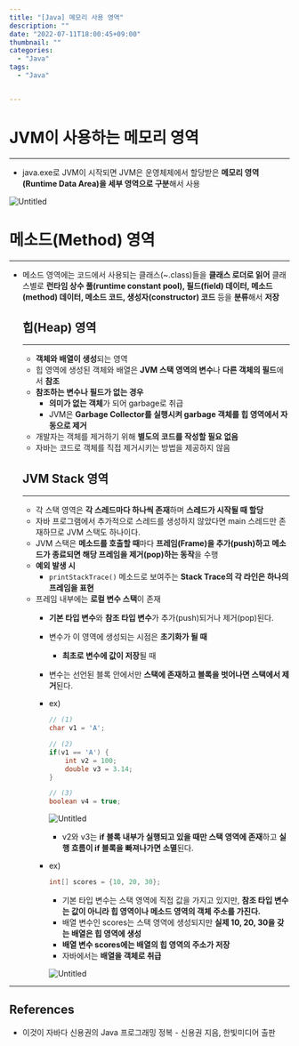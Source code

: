 ```yaml
---
title: "[Java] 메모리 사용 영역"
description: ""
date: "2022-07-11T18:00:45+09:00"
thumbnail: ""
categories:
  - "Java"
tags:
  - "Java"


---
```

<!--more-->

# JVM이 사용하는 메모리 영역

---

- java.exe로 JVM이 시작되면 JVM은 운영체제에서 할당받은 **메모리 영역(Runtime Data Area)을 세부 영역으로 구분**해서 사용

![Untitled](/images/lang_java/referenceType/메모리_사용_영역/Untitled.png)

# 메소드(Method) 영역

---

- 메소드 영역에는 코드에서 사용되는 클래스(~.class)들을 **클래스 로더로 읽어** 클래스별로 **런타임 상수 풀(runtime constant pool), 필드(field) 데이터, 메소드(method) 데이터, 메소드 코드, 생성자(constructor) 코드** 등을 **분류**해서 **저장**
    
    ## 힙(Heap) 영역
    
    ---
    
    - **객체와 배열이 생성**되는 영역
    - 힙 영역에 생성된 객체와 배열은 **JVM 스택 영역의 변수**나 **다른 객체의 필드**에서 **참조**
    - **참조하는 변수나 필드가 없는 경우**
        - **의미가 없는 객체**가 되어 garbage로 취급
        - JVM은 **Garbage Collector를 실행시켜 garbage 객체를 힙 영역에서 자동으로 제거**
    - 개발자는 객체를 제거하기 위해 **별도의 코드를 작성할 필요 없음**
    - 자바는 코드로 객체를 직접 제거시키는 방법을 제공하지 않음
    
    ## JVM Stack 영역
    
    ---
    
    - 각 스택 영역은 **각 스레드마다 하나씩 존재**하며 **스레드가 시작될 때 할당**
    - 자바 프로그램에서 추가적으로 스레드를 생성하지 않았다면 main 스레드만 존재하므로 JVM 스택도 하나이다.
    - JVM 스택은 **메소드를 호출할 때**마다 **프레임(Frame)을 추가(push)하고** **메소드가 종료되면 해당 프레임을 제거(pop)하는 동작**을 수행
    - **예외 발생 시**
        - `printStackTrace()` 메소드로 보여주는 **Stack Trace의 각 라인은 하나의 프레임을 표현**
    - 프레임 내부에는 **로컬 변수 스택**이 존재
        - **기본 타입 변수**와 **참조 타입 변수**가 추가(push)되거나 제거(pop)된다.
        - 변수가 이 영역에 생성되는 시점은 **초기화가 될 때**
            - **최초로 변수에 값이 저장**될 때
        - 변수는 선언된 블록 안에서만 **스택에 존재하고 블록을 벗어나면 스택에서 제거**된다.
        - ex)
            
            ```java
            // (1)
            char v1 = 'A';
            
            // (2)	
            if(v1 == 'A') {
            	int v2 = 100;
            	double v3 = 3.14;
            }
            
            // (3)
            boolean v4 = true;
            ```
            
            ![Untitled](/images/lang_java/referenceType/메모리_사용_영역/Untitled%201.png)
            
            - v2와 v3는 **if 블록 내부가 실행되고 있을 때만 스택 영역에 존재**하고 **실행 흐름이 if 블록을 빠져나가면 소멸**된다.
        - ex)
            
            ```java
            int[] scores = {10, 20, 30};
            ```
            
            - 기본 타입 변수는 스택 영역에 직접 값을 가지고 있지만, **참조 타입 변수는 값이 아니라 힙 영역이나 메소드 영역의 객체 주소를 가진다.**
            - 배열 변수인 scores는 스택 영역에 생성되지만 **실제 10, 20, 30을 갖는 배열은 힙 영역에 생성**
            - **배열 변수 scores에는 배열의 힙 영역의 주소가 저장**
            - 자바에서는 **배열을 객체로 취급**
            
            ![Untitled](/images/lang_java/referenceType/메모리_사용_영역/Untitled%202.png)
            

---

## References

- 이것이 자바다 신용권의 Java 프로그래밍 정복 - 신용권 지음, 한빛미디어 출판